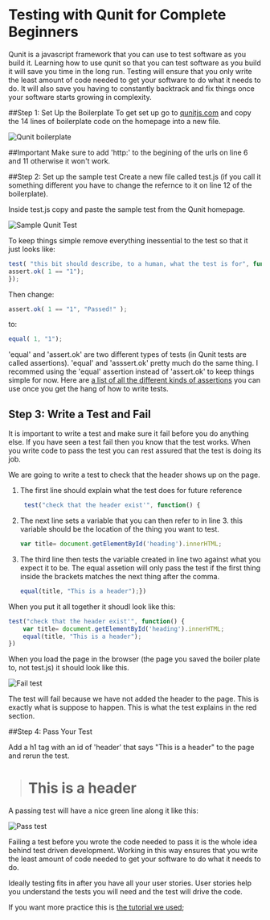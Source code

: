 # Testing with Qunit for Complete Beginners

Qunit is a javascript framework that you can use to test software as you build it. Learning how to use qunit so that you can test software as you build it will save you time in the long run. Testing will ensure that you only write the least amount of code needed to get your software to do what it needs to do. It will also save you  having to constantly backtrack and fix things once your software starts growing in complexity.

##Step 1: Set Up the Boilerplate
To get set up go to [qunitjs.com](http://qunitjs.com/) and copy the 14 lines of boilerplate code on the homepage into a new file.

![Qunit boilerplate](http://i.imgur.com/RexzzmR.png)

##Important
Make sure to add 'http:' to the begining of the urls on line 6 and 11 otherwise it won't work. 

##Step 2: Set up the sample test
Create a new file called test.js (if you call it something different you have to change the refernce to it on line 12 of the boilerplate).

Inside test.js copy and paste the sample test from the Qunit homepage.

![Sample Qunit Test](http://i.imgur.com/vSdTBOf.png)

To keep things simple remove everything inessential to the test so that it just looks like:

```javascript
test( "this bit should describe, to a human, what the test is for", function() {
assert.ok( 1 == "1");
});
```

Then change:
```javascript
assert.ok( 1 == "1", "Passed!" );
```

to:
```javascript
equal( 1, "1");
```

'equal' and 'assert.ok' are two different types of tests (in Qunit tests are called assertions). 'equal' and 'asssert.ok' pretty much do the same thing. I recommed using the 'equal' assertion instead of 'assert.ok' to keep things simple for now. Here are [a list of all the different kinds of assertions](http://api.qunitjs.com/category/assert/) you can use once you get the hang of how to write tests.

## Step 3: Write a Test and Fail

It is important to write a test and make sure it fail before you do anything else. If you have seen a test fail then you know that the test works. When you write code to pass the test you can rest assured that the test is doing its job.

We are going to write a test to check that the header shows up on the page.

1. The first line should explain what the test does for future reference
	```javascript
	 test("check that the header exist'", function() {
 	```

2. The next line sets a variable that you can then refer to in line 3. this variable should be the location of the thing you want to test.
	```javascript
	var title= document.getElementById('heading').innerHTML;
	```

3. The third line then tests the variable created in line two against what you expect it to be. The equal assetion will only pass the test if the first thing inside the brackets matches the next thing after the comma.
    ```javascript
    equal(title, "This is a header");})
    ```

When you put it all together it shoudl look like this:
```javascript
test("check that the header exist'", function() {
    var title= document.getElementById('heading').innerHTML;
    equal(title, "This is a header");
})
```

When you load the page in the browser (the page you saved the boiler plate to, not test.js) it should look like this.

![Fail test](http://i.imgur.com/Y2R8Ow9.png)

The test will fail because we have not added the header to the page. This is exactly what is suppose to happen. This is what the test explains in the red section.

##Step 4: Pass Your Test

Add a h1 tag with an id of 'header' that says "This is a header" to the page and rerun the test. 

> <h1 id='heading'>This is a header</h1>

A passing test will have a nice green line along it like this:

![Pass test](http://i.imgur.com/je0769P.png)

Failing a test before you wrote the code needed to pass it is the whole idea behind test driven development. Working in this way ensures that 
you write the least amount of code needed to get your software to do what it needs to do. 

Ideally testing fits in after you have all your user stories. User stories help you understand the tests you will need and the test will drive the code.


If you want more practice this is [the tutorial we used](https://github.com/docdis/learn-qunit);


